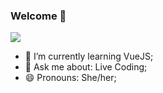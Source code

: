 ### Welcome 🖤
![](http://gph.is/18hMuOc)

- 🌱 I’m currently learning VueJS;
- 💬 Ask me about: Live Coding;
- 😄 Pronouns: She/her;
